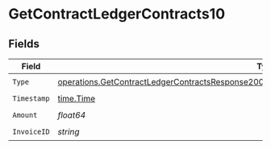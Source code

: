 # GetContractLedgerContracts10


## Fields

| Field                                                                                                                                                                                                                  | Type                                                                                                                                                                                                                   | Required                                                                                                                                                                                                               | Description                                                                                                                                                                                                            |
| ---------------------------------------------------------------------------------------------------------------------------------------------------------------------------------------------------------------------- | ---------------------------------------------------------------------------------------------------------------------------------------------------------------------------------------------------------------------- | ---------------------------------------------------------------------------------------------------------------------------------------------------------------------------------------------------------------------- | ---------------------------------------------------------------------------------------------------------------------------------------------------------------------------------------------------------------------- |
| `Type`                                                                                                                                                                                                                 | [operations.GetContractLedgerContractsResponse200ApplicationJSONResponseBodyDataInitialCommitsType](../../models/operations/getcontractledgercontractsresponse200applicationjsonresponsebodydatainitialcommitstype.md) | :heavy_check_mark:                                                                                                                                                                                                     | N/A                                                                                                                                                                                                                    |
| `Timestamp`                                                                                                                                                                                                            | [time.Time](https://pkg.go.dev/time#Time)                                                                                                                                                                              | :heavy_check_mark:                                                                                                                                                                                                     | N/A                                                                                                                                                                                                                    |
| `Amount`                                                                                                                                                                                                               | *float64*                                                                                                                                                                                                              | :heavy_check_mark:                                                                                                                                                                                                     | N/A                                                                                                                                                                                                                    |
| `InvoiceID`                                                                                                                                                                                                            | *string*                                                                                                                                                                                                               | :heavy_check_mark:                                                                                                                                                                                                     | N/A                                                                                                                                                                                                                    |
